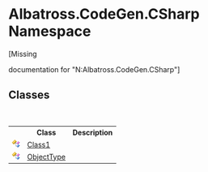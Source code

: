 # Albatross.CodeGen.CSharp Namespace
 

\[Missing <summary> documentation for "N:Albatross.CodeGen.CSharp"\]


## Classes
&nbsp;<table><tr><th></th><th>Class</th><th>Description</th></tr><tr><td>![Public class](media/pubclass.gif "Public class")</td><td><a href="T_Albatross_CodeGen_CSharp_Class1.md">Class1</a></td><td /></tr><tr><td>![Public class](media/pubclass.gif "Public class")</td><td><a href="T_Albatross_CodeGen_CSharp_ObjectType.md">ObjectType</a></td><td /></tr></table>&nbsp;
